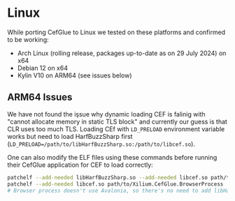 # Linux

While porting CefGlue to Linux we tested on these platforms and confirmed to be working:

 - Arch Linux (rolling release, packages up-to-date as on 29 July 2024) on x64
 - Debian 12 on x64
 - Kylin V10 on ARM64 (see issues below)

## ARM64 Issues

We have not found the işsue why dynamic loading CEF is falinig with "cannot allocate memory in static TLS block" and currently our guess is that CLR uses too much TLS. 
Loading CEf with `LD_PRELOAD` environment variable works but need to load HarfBuzzSharp first (`LD_PRELOAD=/path/to/libHarfBuzzSharp.so:/path/to/libcef.so`).

One can also modify the ELF files using these commands before running their CefGlue application for CEF to load correctly:
````bash
patchelf --add-needed libHarfBuzzSharp.so --add-needed libcef.so path/to/Xilium.CefGlue.Demo.Avalonia
patchelf --add-needed libcef.so path/to/Xilium.CefGlue.BrowserProcess
# Browser process doesn't use Avalonia, so there's no need to add libHarfBuzzSharp.so
````
